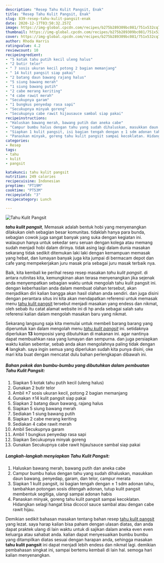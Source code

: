 ```yaml
---
description: "Resep Tahu Kulit Pangsit, Enak"
title: "Resep Tahu Kulit Pangsit, Enak"
slug: 839-resep-tahu-kulit-pangsit-enak
date: 2020-12-17T03:50:32.257Z
image: https://img-global.cpcdn.com/recipes/b275b289309bc081/751x532cq70/tahu-kulit-pangsit-foto-resep-utama.jpg
thumbnail: https://img-global.cpcdn.com/recipes/b275b289309bc081/751x532cq70/tahu-kulit-pangsit-foto-resep-utama.jpg
cover: https://img-global.cpcdn.com/recipes/b275b289309bc081/751x532cq70/tahu-kulit-pangsit-foto-resep-utama.jpg
author: Rhoda Harris
ratingvalue: 4.2
reviewcount: 10
recipeingredient:
- "5 kotak tahu putih kecil uleng halus"
- "2 butir telor"
- " 7 sosis ukuran kecil potong 2 bagian memanjang"
- " 14 kulit pangsit siap pakai"
- "2 batang daun bawang rajang halus"
- "5 siung bawang merah"
- "1 siung bawang putih"
- "2 cabe merang keriting"
- "4 cabe rawit merah"
- "Secukupnya garam"
- "1 bungkus penyedap rasa sapi"
- "Secukupnya minyak goreng"
- "Secukupnya cabe rawit hijausauce sambal siap pakai"
recipeinstructions:
- "Haluskan bawang merah, bawang putih dan aneka cabe"
- "Campur bumbu halus dengan tahu yang sudah dihaluskan, masukkan daun bawang, penyedap, garam, dan telor, campur merata"
- "Siapkan 1 kulit pangsit, isi bagian tengah dengan ± 1 sdm adonan tahu, tambahkan potongan sosis ditengah adonan, tutup kulit pangsit membentuk segitiga, ulangi sampai adonan habis"
- "Panaskan minyak, goreng tahu kulit pangsit sampai kecoklatan. Hidangkan selagi hangat bisa dicocol sauce sambal atau dengan cabe rawit hijau."
categories:
- Resep
tags:
- tahu
- kulit
- pangsit

katakunci: tahu kulit pangsit 
nutrition: 249 calories
recipecuisine: Indonesian
preptime: "PT19M"
cooktime: "PT53M"
recipeyield: "3"
recipecategory: Lunch

---
```



![Tahu Kulit Pangsit](https://img-global.cpcdn.com/recipes/b275b289309bc081/751x532cq70/tahu-kulit-pangsit-foto-resep-utama.jpg)

<b><i>tahu kulit pangsit</i></b>, Memasak adalah bentuk hobi yang menyenangkan dilakukan oleh sebagian besar komunitas. tidaklah hanya para bunda, sebagian cowok juga sangat banyak yang suka dengan kegiatan ini. walaupun hanya untuk sekedar seru seruan dengan kolega atau memang sudah menjadi hobi dalam dirinya. tidak asing lagi dalam dunia masakan sekarang tidak sedikit ditemukan laki laki dengan kemampuan memasak yang hebat, dan lumayan banyak juga kita jumpai di bermacam depot dan cafe yang mempekerjakan juru masak pria sebagai juru masak terbaik nya.

Baik, kita kembali ke perihal resep resep masakan <i>tahu kulit pangsit</i>. di antara rutinitas kita, kemungkinan akan terasa menyenangkan jika sejenak anda menyempatkan sebagian waktu untuk mengolah tahu kulit pangsit ini. dengan keberhasilan anda dalam membuat olahan tersebut, akan menjadikan diri kalian bangga akan hasil olahan anda sendiri. dan juga disini dengan perantara situs ini kita akan mendapatkan referensi untuk memasak menu <u>tahu kulit pangsit</u> tersebut menjadi masakan yang endess dan nikmat, oleh sebab itu catat alamat website ini di hp anda sebagai salah satu referensi kalian dalam mengolah masakan baru yang nikmat.




Sekarang langsung saja kita memulai untuk membeli barang barang yang diperuntuk kan dalam mengolah menu <u><i>tahu kulit pangsit</i></u> ini. setidaknya diperlukan <b>13</b> komposisi yang dibutuhkan di makanan ini. agar nantinya dapat membuahkan rasa yang lumayan dan sempurna. dan juga persiapkan waktu kalian sebentar, sebab anda akan mengolahnya paling tidak dengan <b>4</b> langkah. saya ingin semua yang diperlukan sudah kita punya disini, oke mari kita buat dengan mencatat dulu bahan perlengkapan dibawah ini.

<!--inarticleads1-->

##### Bahan pokok dan bumbu-bumbu yang dibutuhkan dalam pembuatan Tahu Kulit Pangsit:

1. Siapkan 5 kotak tahu putih kecil (uleng halus)
1. Gunakan 2 butir telor
1. Ambil  ±7 sosis ukuran kecil, potong 2 bagian memanjang
1. Gunakan  ±14 kulit pangsit siap pakai
1. Siapkan 2 batang daun bawang, rajang halus
1. Siapkan 5 siung bawang merah
1. Sediakan 1 siung bawang putih
1. Siapkan 2 cabe merang keriting
1. Sediakan 4 cabe rawit merah
1. Ambil Secukupnya garam
1. Ambil 1 bungkus penyedap rasa sapi
1. Siapkan Secukupnya minyak goreng
1. Gunakan Secukupnya cabe rawit hijau/sauce sambal siap pakai




<!--inarticleads2-->

##### Langkah-langkah menyiapkan Tahu Kulit Pangsit:

1. Haluskan bawang merah, bawang putih dan aneka cabe
1. Campur bumbu halus dengan tahu yang sudah dihaluskan, masukkan daun bawang, penyedap, garam, dan telor, campur merata
1. Siapkan 1 kulit pangsit, isi bagian tengah dengan ± 1 sdm adonan tahu, tambahkan potongan sosis ditengah adonan, tutup kulit pangsit membentuk segitiga, ulangi sampai adonan habis
1. Panaskan minyak, goreng tahu kulit pangsit sampai kecoklatan. Hidangkan selagi hangat bisa dicocol sauce sambal atau dengan cabe rawit hijau.




Demikian sedikit bahasan masakan tentang bahan resep <u>tahu kulit pangsit</u> yang lezat. saya harap kalian bisa paham dengan ulasan diatas, dan anda dapat praktek ulang di lain waktu untuk di sajikan dalam aneka even even keluarga atau sahabat anda. kalian dapat menyesuaikan bumbu bumbu yang ditampilkan diatas sesuai dengan harapan anda, sehingga masakan <b>tahu kulit pangsit</b> ini dapat menjadi lebih endess dan nikmat lagi. demikian pembahasan singkat ini, sampai bertemu kembali di lain hal. semoga hari kalian menyenangkan.
